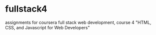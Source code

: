 # fullstack4
assignments for coursera full stack web development, course 4 "HTML, CSS, and Javascript for Web Developers"
